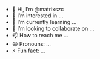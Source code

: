 - 👋 Hi, I’m @matrixszc
- 👀 I’m interested in ...
- 🌱 I’m currently learning ...
- 💞️ I’m looking to collaborate on ...
- 📫 How to reach me ...
- 😄 Pronouns: ...
- ⚡ Fun fact: ...

<!---
matrixszc/matrixszc is a ✨ special ✨ repository because its `README.md` (this file) appears on your GitHub profile.
You can click the Preview link to take a look at your changes.
--->
